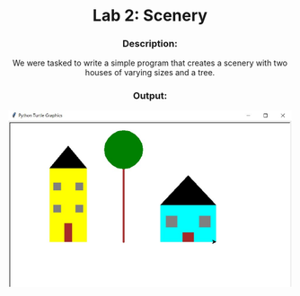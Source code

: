 <div align='center'> <h1> Lab 2: Scenery</h1>

### Description:
  
We were tasked to write a simple program that creates a scenery with two houses of varying sizes and a tree.

  
### Output:
 
 ![Alt text](lab02_output.jpg)

